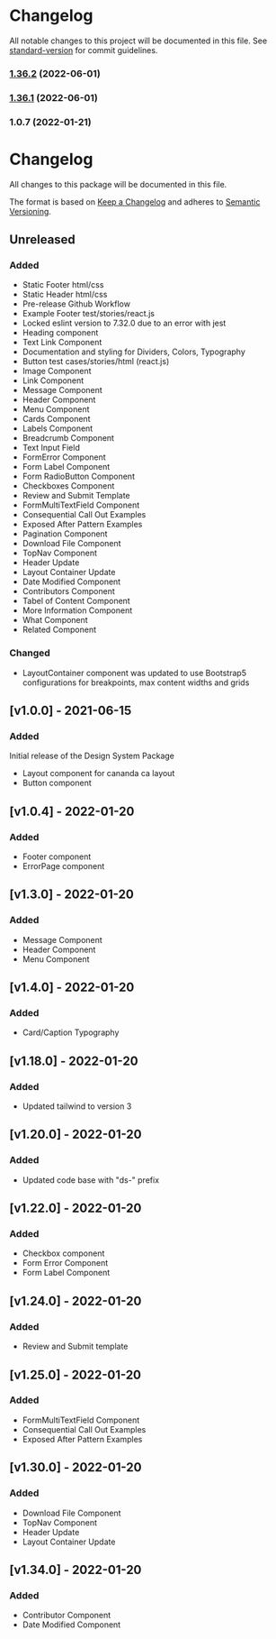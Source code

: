 # Changelog

All notable changes to this project will be documented in this file. See [standard-version](https://github.com/conventional-changelog/standard-version) for commit guidelines.

### [1.36.2](https://github.com/DTS-STN/DECD-Design-System/compare/v1.0.5...v1.36.2) (2022-06-01)

### [1.36.1](https://github.com/DTS-STN/DECD-Design-System/compare/v1.0.5...v1.36.1) (2022-06-01)

### 1.0.7 (2022-01-21)

# Changelog

All changes to this package will be documented in this file.

The format is based on [Keep a Changelog](https://keepachangelog.com/en/1.0.0/) and adheres to [Semantic Versioning](https://semver.org/spec/v2.0.0.html).

## Unreleased

### Added

- Static Footer html/css
- Static Header html/css
- Pre-release Github Workflow
- Example Footer test/stories/react.js
- Locked eslint version to 7.32.0 due to an error with jest
- Heading component
- Text Link Component
- Documentation and styling for Dividers, Colors, Typography
- Button test cases/stories/html (react.js)
- Image Component
- Link Component
- Message Component
- Header Component
- Menu Component
- Cards Component
- Labels Component
- Breadcrumb Component
- Text Input Field
- FormError Component
- Form Label Component
- Form RadioButton Component
- Checkboxes Component
- Review and Submit Template
- FormMultiTextField Component
- Consequential Call Out Examples
- Exposed After Pattern Examples
- Pagination Component
- Download File Component
- TopNav Component
- Header Update
- Layout Container Update
- Date Modified Component
- Contributors Component
- Tabel of Content Component
- More Information Component
- What Component
- Related Component

### Changed

- LayoutContainer component was updated to use Bootstrap5 configurations for breakpoints, max content widths and grids

## [v1.0.0] - 2021-06-15

### Added

Initial release of the Design System Package

- Layout component for cananda ca layout
- Button component

## [v1.0.4] - 2022-01-20

### Added

- Footer component
- ErrorPage component

## [v1.3.0] - 2022-01-20

### Added

- Message Component
- Header Component
- Menu Component

## [v1.4.0] - 2022-01-20

### Added

- Card/Caption Typography

## [v1.18.0] - 2022-01-20

### Added

- Updated tailwind to version 3

## [v1.20.0] - 2022-01-20

### Added

- Updated code base with "ds-" prefix

## [v1.22.0] - 2022-01-20

### Added

- Checkbox component
- Form Error Component
- Form Label Component

## [v1.24.0] - 2022-01-20

### Added

- Review and Submit template

## [v1.25.0] - 2022-01-20

### Added

- FormMultiTextField Component
- Consequential Call Out Examples
- Exposed After Pattern Examples

## [v1.30.0] - 2022-01-20

### Added

- Download File Component
- TopNav Component
- Header Update
- Layout Container Update

## [v1.34.0] - 2022-01-20

### Added

- Contributor Component
- Date Modified Component
